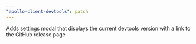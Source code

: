 ```yaml
---
"apollo-client-devtools": patch
---
```


Adds settings modal that displays the current devtools version with a link to the GitHub release page
